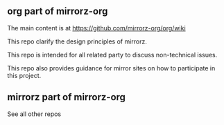 ## org part of mirrorz-org

The main content is at <https://github.com/mirrorz-org/org/wiki>

This repo clarify the design principles of mirrorz.

This repo is intended for all related party to discuss non-technical issues.

This repo also provides guidance for mirror sites on how to participate in this project.

## mirrorz part of mirrorz-org

See all other repos
